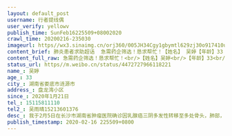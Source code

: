 ```yaml
---
layout: default_post
username: 行者提线偶
user_verify: yellowv
publish_time: SunFeb16225509+08002020
crawl_time: 20200216-235030
imageurl: https//wx3.sinaimg.cn/orj360/005JH34Cgy1gbymtl629zj30o917410u.jpg,https//wx1.sinaimg.cn/orj360/005JH34Cgy1gbymtmmj04j30u01hcahr.jpg
content_brief: 肺炎患者求助超话  急需药企筛选！恳求帮忙！【姓名】 吴婷【年龄】33【所在城市】湖南省娄底市涟源市【所在小区、社区】盘龙湾小区【患病时间】2020年1月21日【联系方式】15115811110【其他紧急联系人】吴雨晴 15213601376【病情描述】我于2月5日在长沙市湖南省肿瘤医院确诊因乳腺癌三阴 ...全文
content_full_raw: 急需药企筛选！恳求帮忙！<br/>【姓名】吴婷<br/>【年龄】33<br/>【所在城市】湖南省娄底市涟源市<br/>【所在小区、社区】盘龙湾小区<br/>【患病时间】2020年1月21日<br/>【联系方式】15115811110<br/>【其他紧急联系人】吴雨晴15213601376<br/>【病情描述】我于2月5日在长沙市湖南省肿瘤医院确诊因乳腺癌三阴多发性转移至多处骨头，肺部，肝脏，医生建议参与临床医学治疗，现因疫情药企无法进行双靶筛选。因此在家等待通知已有将近半个月，主治医生给出建议是不能再等，必须马上治疗，但患者目前进退两难得不到救治。临床医学研究药企因疫情暂停筛选，无法入组治疗，从等待检查到现在已在家等待将近一个月，希望能得到药企筛选得到治疗。
status_url: https//m.weibo.cn/status/4472727966118221
name_: 吴婷
age_: 33
city_: 湖南省娄底市涟源市
address_: 盘龙湾小区
since_: 2020年1月21日
tel_: 15115811110
tel2_: 吴雨晴15213601376
desc_: 我于2月5日在长沙市湖南省肿瘤医院确诊因乳腺癌三阴多发性转移至多处骨头，肺部，肝脏，医生建议参与临床医学治疗，现因疫情药企无法进行双靶筛选。因此在家等待通知已有将近半个月，主治医生给出建议是不能再等，必须马上治疗，但患者目前进退两难得不到救治。临床医学研究药企因疫情暂停筛选，无法入组治疗，从等待检查到现在已在家等待将近一个月，希望能得到药企筛选得到治疗。
publish_timestamp: 2020-02-16 225509+0800
---
```

